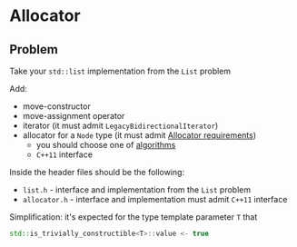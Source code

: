 # Allocator

## Problem

Take your `std::list` implementation from the `List` problem

Add:
* move-constructor
* move-assignment operator
* iterator (it must admit `LegacyBidirectionalIterator`)
* allocator for a `Node` type (it must admit [Allocator requirements](https://en.cppreference.com/w/cpp/named_req/Allocator))
    * you should choose one of [algorithms](https://github.com/mtrebi/memory-allocators)
    * `C++11` interface

Inside the header files should be the following:
* `list.h` - interface and implementation from the `List` problem
* `allocator.h` - interface and implementation must admit `C++11` interface

Simplification: it's expected for the type template parameter `T` that

```c++
std::is_trivially_constructible<T>::value <- true
```